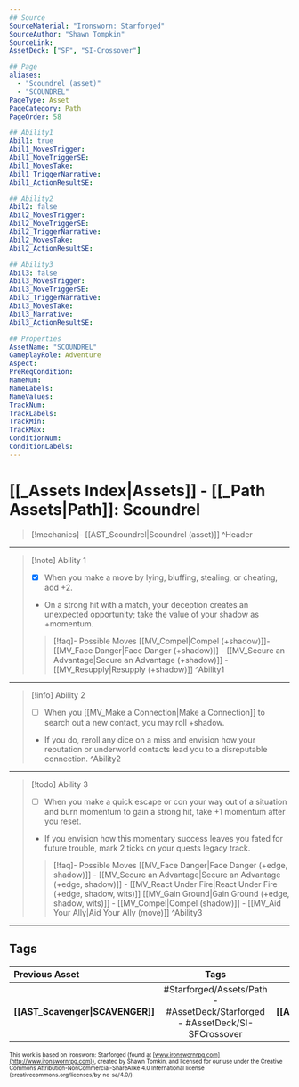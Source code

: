 ```yaml
---
## Source
SourceMaterial: "Ironsworn: Starforged"
SourceAuthor: "Shawn Tompkin"
SourceLink: 
AssetDeck: ["SF", "SI-Crossover"]

## Page
aliases:
  - "Scoundrel (asset)"
  - "SCOUNDREL"
PageType: Asset
PageCategory: Path
PageOrder: 58

## Ability1
Abil1: true
Abil1_MovesTrigger:
Abil1_MoveTriggerSE:
Abil1_MovesTake:
Abil1_TriggerNarrative:
Abil1_ActionResultSE:

## Ability2
Abil2: false
Abil2_MovesTrigger:
Abil2_MoveTriggerSE:
Abil2_TriggerNarrative:
Abil2_MovesTake:
Abil2_ActionResultSE:

## Ability3
Abil3: false
Abil3_MovesTrigger:
Abil3_MoveTriggerSE:
Abil3_TriggerNarrative:
Abil3_MovesTake:
Abil3_Narrative:
Abil3_ActionResultSE:

## Properties
AssetName: "SCOUNDREL"
GameplayRole: Adventure
Aspect:
PreReqCondition: 
NameNum:
NameLabels:
NameValues:
TrackNum:
TrackLabels:
TrackMin:
TrackMax:
ConditionNum:
ConditionLabels:
---
```

# [[_Assets Index|Assets]] - [[_Path Assets|Path]]: Scoundrel
> [!mechanics]- [[AST_Scoundrel|Scoundrel (asset)]] ^Header
___
> [!note] Ability 1
> - [x] When you make a move by lying, bluffing, stealing, or cheating, add +2. 
> - On a strong hit with a match, your deception creates an unexpected opportunity; take the value of your shadow as +momentum.
> > [!faq]- Possible Moves
> > [[MV_Compel|Compel (+shadow)]]- [[MV_Face Danger|Face Danger (+shadow)]] - [[MV_Secure an Advantage|Secure an Advantage (+shadow)]] - [[MV_Resupply|Resupply (+shadow)]] ^Ability1
___
> [!info] Ability 2
> - [ ] When you [[MV_Make a Connection|Make a Connection]] to search out a new contact, you may roll +shadow. 
> - If you do, reroll any dice on a miss and envision how your reputation or underworld contacts lead you to a disreputable connection. ^Ability2
___
> [!todo] Ability 3
> - [ ] When you make a quick escape or con your way out of a situation and burn momentum to gain a strong hit, take +1 momentum after you reset. 
> - If you envision how this momentary success leaves you fated for future trouble, mark 2 ticks on your quests legacy track.
> > [!faq]- Possible Moves
> > [[MV_Face Danger|Face Danger (+edge, shadow)]] - [[MV_Secure an Advantage|Secure an Advantage (+edge, shadow)]] - [[MV_React Under Fire|React Under Fire (+edge, shadow, wits)]] [[MV_Gain Ground|Gain Ground (+edge, shadow, wits)]] - [[MV_Compel|Compel (shadow)]] - [[MV_Aid Your Ally|Aid Your Ally (move)]] ^Ability3
___

## Tags
| Previous Asset | Tags | Next Asset |
| :--- | :---: | ---: |
| **[[AST_Scavenger\|SCAVENGER]]** | #Starforged/Assets/Path - #AssetDeck/Starforged - #AssetDeck/SI-SFCrossover | **[[AST_Seer\|SEER]]** |

<font size=-2>This work is based on Ironsworn: Starforged (found at [www.ironswornrpg.com](http://www.ironswornrpg.com)), created by Shawn Tomkin, and licensed for our use under the Creative Commons Attribution-NonCommercial-ShareAlike 4.0 International license  (creativecommons.org/licenses/by-nc-sa/4.0/).</font>